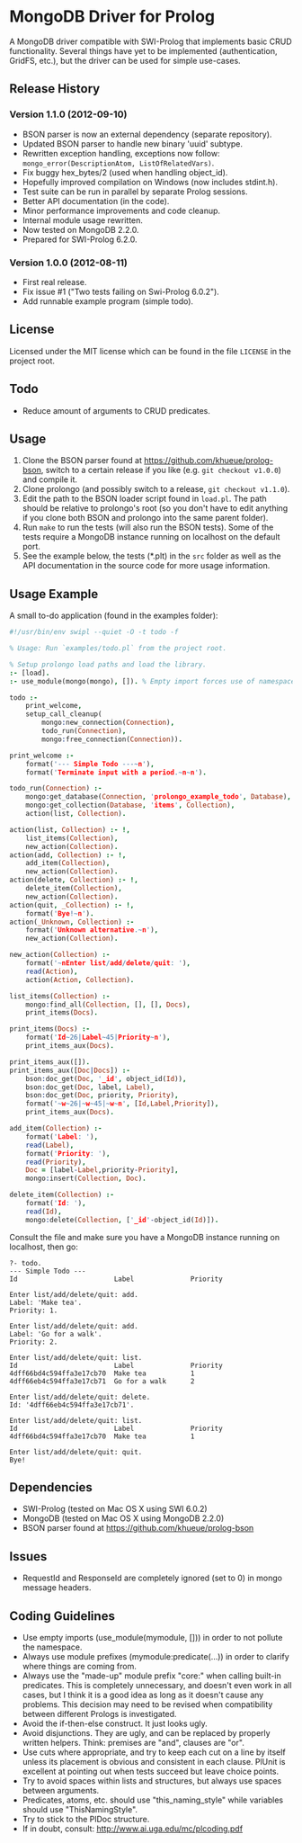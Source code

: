 # MongoDB Driver for Prolog

A MongoDB driver compatible with SWI-Prolog that implements basic CRUD
functionality. Several things have yet to be implemented (authentication,
GridFS, etc.), but the driver can be used for simple use-cases.

## Release History

### Version 1.1.0 (2012-09-10)

 * BSON parser is now an external dependency (separate repository).
 * Updated BSON parser to handle new binary 'uuid' subtype.
 * Rewritten exception handling, exceptions now follow:
`mongo_error(DescriptionAtom, ListOfRelatedVars)`.
 * Fix buggy hex_bytes/2 (used when handling object_id).
 * Hopefully improved compilation on Windows (now includes stdint.h).
 * Test suite can be run in parallel by separate Prolog sessions.
 * Better API documentation (in the code).
 * Minor performance improvements and code cleanup.
 * Internal module usage rewritten.
 * Now tested on MongoDB 2.2.0.
 * Prepared for SWI-Prolog 6.2.0.

### Version 1.0.0 (2012-08-11)

 * First real release.
 * Fix issue #1 ("Two tests failing on Swi-Prolog 6.0.2").
 * Add runnable example program (simple todo).

## License

Licensed under the MIT license which can be found in the file
`LICENSE` in the project root.

## Todo

 * Reduce amount of arguments to CRUD predicates.

## Usage

 1. Clone the BSON parser found at <https://github.com/khueue/prolog-bson>,
    switch to a certain release if you like (e.g. `git checkout v1.0.0`) and
    compile it.
 2. Clone prolongo (and possibly switch to a release, `git checkout v1.1.0`).
 3. Edit the path to the BSON loader script found in `load.pl`. The path
    should be relative to prolongo's root (so you don't have to edit
    anything if you clone both BSON and prolongo into the same parent
    folder).
 4. Run `make` to run the tests (will also run the BSON tests). Some
    of the tests require a MongoDB instance running on localhost on the
    default port.
 5. See the example below, the tests (*.plt) in the `src` folder as well
    as the API documentation in the source code for more usage information.

## Usage Example

A small to-do application (found in the examples folder):

```prolog
#!/usr/bin/env swipl --quiet -O -t todo -f

% Usage: Run `examples/todo.pl` from the project root.

% Setup prolongo load paths and load the library.
:- [load].
:- use_module(mongo(mongo), []). % Empty import forces use of namespace.

todo :-
    print_welcome,
    setup_call_cleanup(
        mongo:new_connection(Connection),
        todo_run(Connection),
        mongo:free_connection(Connection)).

print_welcome :-
    format('--- Simple Todo ---~n'),
    format('Terminate input with a period.~n~n').

todo_run(Connection) :-
    mongo:get_database(Connection, 'prolongo_example_todo', Database),
    mongo:get_collection(Database, 'items', Collection),
    action(list, Collection).

action(list, Collection) :- !,
    list_items(Collection),
    new_action(Collection).
action(add, Collection) :- !,
    add_item(Collection),
    new_action(Collection).
action(delete, Collection) :- !,
    delete_item(Collection),
    new_action(Collection).
action(quit, _Collection) :- !,
    format('Bye!~n').
action(_Unknown, Collection) :-
    format('Unknown alternative.~n'),
    new_action(Collection).

new_action(Collection) :-
    format('~nEnter list/add/delete/quit: '),
    read(Action),
    action(Action, Collection).

list_items(Collection) :-
    mongo:find_all(Collection, [], [], Docs),
    print_items(Docs).

print_items(Docs) :-
    format('Id~26|Label~45|Priority~n'),
    print_items_aux(Docs).

print_items_aux([]).
print_items_aux([Doc|Docs]) :-
    bson:doc_get(Doc, '_id', object_id(Id)),
    bson:doc_get(Doc, label, Label),
    bson:doc_get(Doc, priority, Priority),
    format('~w~26|~w~45|~w~n', [Id,Label,Priority]),
    print_items_aux(Docs).

add_item(Collection) :-
    format('Label: '),
    read(Label),
    format('Priority: '),
    read(Priority),
    Doc = [label-Label,priority-Priority],
    mongo:insert(Collection, Doc).

delete_item(Collection) :-
    format('Id: '),
    read(Id),
    mongo:delete(Collection, ['_id'-object_id(Id)]).
```

Consult the file and make sure you have a MongoDB instance running on
localhost, then go:

    ?- todo.
    --- Simple Todo ---
    Id                        Label              Priority

    Enter list/add/delete/quit: add.
    Label: 'Make tea'.
    Priority: 1.

    Enter list/add/delete/quit: add.
    Label: 'Go for a walk'.
    Priority: 2.

    Enter list/add/delete/quit: list.
    Id                        Label              Priority
    4dff66bd4c594ffa3e17cb70  Make tea           1
    4dff66eb4c594ffa3e17cb71  Go for a walk      2

    Enter list/add/delete/quit: delete.
    Id: '4dff66eb4c594ffa3e17cb71'.

    Enter list/add/delete/quit: list.
    Id                        Label              Priority
    4dff66bd4c594ffa3e17cb70  Make tea           1

    Enter list/add/delete/quit: quit.
    Bye!

## Dependencies

 * SWI-Prolog (tested on Mac OS X using SWI 6.0.2)
 * MongoDB (tested on Mac OS X using MongoDB 2.2.0)
 * BSON parser found at <https://github.com/khueue/prolog-bson>

## Issues

 * RequestId and ResponseId are completely ignored (set to 0) in
   mongo message headers.

## Coding Guidelines

 * Use empty imports (use_module(mymodule, [])) in order to not
   pollute the namespace.
 * Always use module prefixes (mymodule:predicate(...)) in order to
   clarify where things are coming from.
 * Always use the "made-up" module prefix "core:" when calling
   built-in predicates. This is completely unnecessary, and doesn't even
   work in all cases, but I think it is a good idea as long as it doesn't
   cause any problems. This decision may need to be revised when
   compatibility between different Prologs is investigated.
 * Avoid the if-then-else construct. It just looks ugly.
 * Avoid disjunctions. They are ugly, and can be replaced by properly
   written helpers. Think: premises are "and", clauses are "or".
 * Use cuts where appropriate, and try to keep each cut on a line by
   itself unless its placement is obvious and consistent in each clause.
   PlUnit is excellent at pointing out when tests succeed but leave
   choice points.
 * Try to avoid spaces within lists and structures, but always use
   spaces between arguments.
 * Predicates, atoms, etc. should use "this_naming_style" while variables
   should use "ThisNamingStyle".
 * Try to stick to the PlDoc structure.
 * If in doubt, consult: <http://www.ai.uga.edu/mc/plcoding.pdf>
